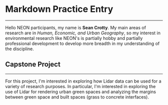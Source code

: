 # Markdown Practice Entry
***
Hello NEON participants, my name is **Sean Crotty**. My main areas of research are in *Human, Economic, and Urban Geography*, so my interest in environmental research like NEON's is partially hobby and partially professional development to develop more breadth in my understanding of the discipline.

## Capstone Project
***
For this project, I'm interested in exploring how Lidar data can be used for a variety of research purposes. In particular, I'm interested in exploring the use of Lidar for rendering urban green spaces and analyzing the margins between green space and built spaces (grass to concrete interfaces).
